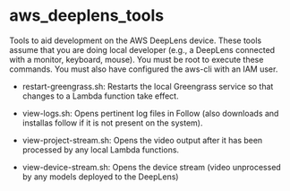 # aws_deeplens_tools
Tools to aid development on the AWS DeepLens device. These tools assume that you are doing local developer (e.g., a DeepLens connected with a monitor, keyboard, mouse). You must be root to execute these commands. You must also have configured the aws-cli with an IAM user.

* restart-greengrass.sh:
Restarts the local Greengrass service so that changes to a Lambda function take effect.

* view-logs.sh: Opens pertinent log files in Follow (also downloads and installas follow if it is not present on the system).

* view-project-stream.sh: Opens the video output after it has been processed by any local Lambda functions.

* view-device-stream.sh: Opens the device stream (video unprocessed by any models deployed to the DeepLens)
